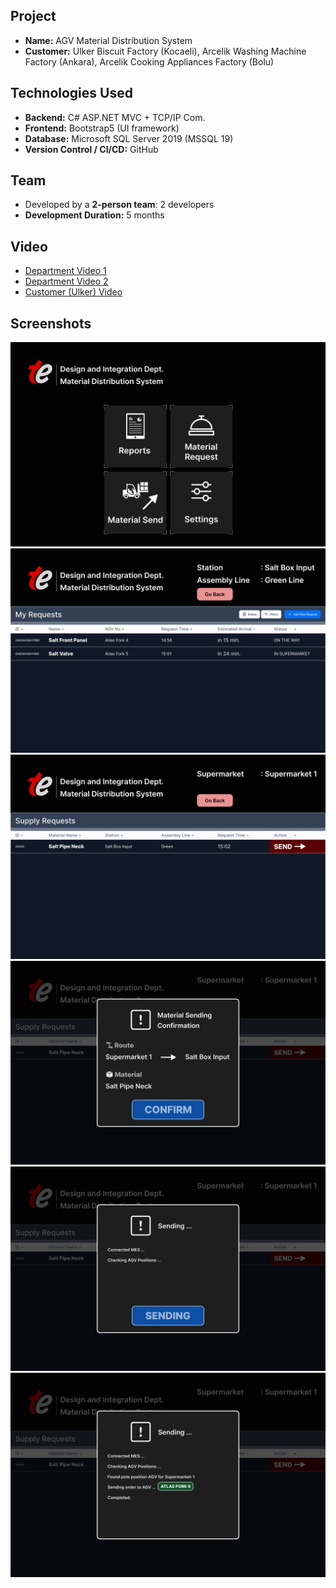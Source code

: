 ## Project

- **Name:** AGV Material Distribution System
- **Customer:** Ulker Biscuit Factory (Kocaeli), Arcelik Washing Machine Factory (Ankara), Arcelik Cooking Appliances Factory (Bolu)

## Technologies Used

- **Backend:** C# ASP.NET MVC + TCP/IP Com.
- **Frontend:** Bootstrap5 (UI framework)  
- **Database:** Microsoft SQL Server 2019 (MSSQL 19)  
- **Version Control / CI/CD:** GitHub

## Team

- Developed by a **2-person team**: 2 developers 
- **Development Duration:** 5 months

## Video
- [Department Video 1](https://www.youtube.com/watch?v=PtwwyeLlQFk)
- [Department Video 2](https://youtu.be/MgRFOqDKFdg)
- [Customer (Ulker) Video](https://youtu.be/3CGMXO0Sjo0)

## Screenshots

![Desktop Screenshot](imgs/mainmenu.png)
![Desktop Screenshot](imgs/requests.png)
![Desktop Screenshot](imgs/supplyrequests.png)
![Desktop Screenshot](imgs/supply1.png)
![Desktop Screenshot](imgs/supply2.png)
![Desktop Screenshot](imgs/supply3.png)
